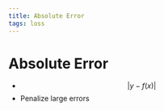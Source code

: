 ```yaml
---
title: Absolute Error
tags: loss
---
```


# Absolute Error
- $$\lvert y-f(x)\rvert$$
- Penalize large errors


















































